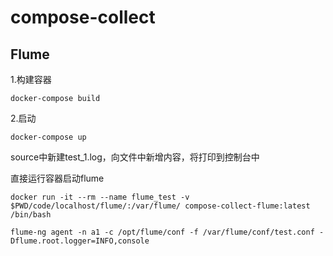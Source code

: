 # compose-collect

## Flume

1.构建容器

```
docker-compose build
```

2.启动

```
docker-compose up
```

source中新建test_1.log，向文件中新增内容，将打印到控制台中



直接运行容器启动flume

```
docker run -it --rm --name flume_test -v $PWD/code/localhost/flume/:/var/flume/ compose-collect-flume:latest /bin/bash
```

```
flume-ng agent -n a1 -c /opt/flume/conf -f /var/flume/conf/test.conf -Dflume.root.logger=INFO,console
```

